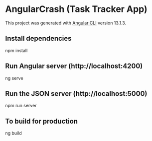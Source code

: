 # AngularCrash (Task Tracker App)

This project was generated with [Angular CLI](https://github.com/angular/angular-cli) version 13.1.3.

## Install dependencies

npm install

## Run Angular server (http://localhost:4200)

ng serve

## Run the JSON server (http://localhost:5000)

npm run server

## To build for production

ng build
